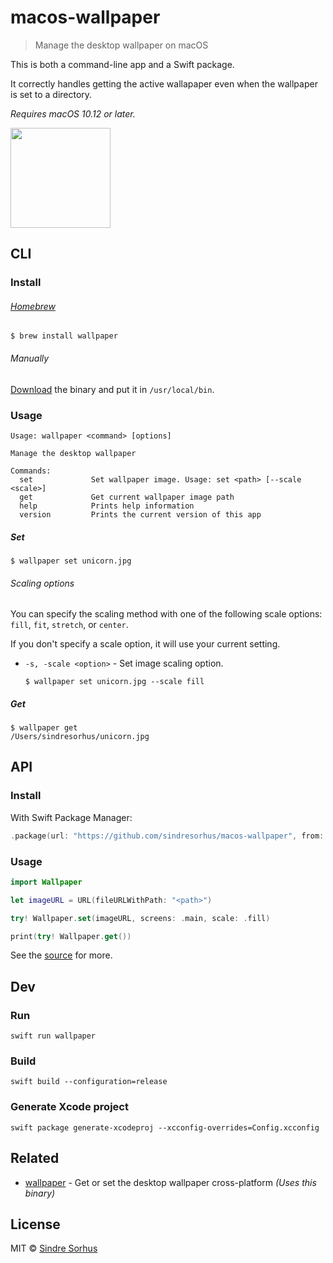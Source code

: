 # macos-wallpaper

> Manage the desktop wallpaper on macOS

This is both a command-line app and a Swift package.

It correctly handles getting the active wallapaper even when the wallpaper is set to a directory.

*Requires macOS 10.12 or later.*

<a href="https://www.patreon.com/sindresorhus">
	<img src="https://c5.patreon.com/external/logo/become_a_patron_button@2x.png" width="160">
</a>


## CLI

### Install

###### [Homebrew](https://brew.sh)

```
$ brew install wallpaper
```

###### Manually

[Download](https://github.com/sindresorhus/macos-wallpaper/releases/latest) the binary and put it in `/usr/local/bin`.


### Usage

```
Usage: wallpaper <command> [options]

Manage the desktop wallpaper

Commands:
  set             Set wallpaper image. Usage: set <path> [--scale <scale>]
  get             Get current wallpaper image path
  help            Prints help information
  version         Prints the current version of this app
```

##### Set

```
$ wallpaper set unicorn.jpg
```

###### Scaling options

You can specify the scaling method with one of the following scale options: `fill`, `fit`, `stretch`, or `center`.

If you don't specify a scale option, it will use your current setting.

- `-s, -scale <option>` - Set image scaling option.

	```
	$ wallpaper set unicorn.jpg --scale fill
	```

##### Get

```
$ wallpaper get
/Users/sindresorhus/unicorn.jpg
```


## API

### Install

With Swift Package Manager:

```swift
.package(url: "https://github.com/sindresorhus/macos-wallpaper", from: "2.0.0")
```

### Usage

```swift
import Wallpaper

let imageURL = URL(fileURLWithPath: "<path>")

try! Wallpaper.set(imageURL, screens: .main, scale: .fill)

print(try! Wallpaper.get())
```

See the [source](Sources/Wallpaper/Wallpaper.swift) for more.


## Dev

### Run

```
swift run wallpaper
```

### Build

```
swift build --configuration=release
```

### Generate Xcode project

```
swift package generate-xcodeproj --xcconfig-overrides=Config.xcconfig
```


## Related

- [wallpaper](https://github.com/sindresorhus/wallpaper) - Get or set the desktop wallpaper cross-platform *(Uses this binary)*


## License

MIT © [Sindre Sorhus](https://sindresorhus.com)
